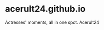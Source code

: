 # acerult24.github.io
Actresses' moments, all in one spot. Acerult24

<html lang="en">
<head>
    <meta charset="UTF-8">
    <meta name="viewport" content="width=device-width, initial-scale=1.0">
    <title>Image Slideshow</title>
    <style>
        #slideshow-container {
            max-width: 600px;
            position: relative;
            margin: auto;
        }

        .mySlides {
            display: none;
        }

        img {
            width: 100%;
        }
    </style>
</head>
<body>

<div id="slideshow-container">
    <div class="mySlides">
        <img src="image1.jpg" alt="Slide 1">
    </div>

    <div class="mySlides">
        <img src="image2.jpg" alt="Slide 2">
    </div>

    <!-- Add more slides as needed -->

    <div class="mySlides">
        <img src="image9.jpg" alt="Slide 9">
    </div>
</div>

<script>
    let slideIndex = 0;
    showSlides();

    function showSlides() {
        let i;
        const slides = document.getElementsByClassName("mySlides");

        for (i = 0; i < slides.length; i++) {
            slides[i].style.display = "none";
        }

        slideIndex++;

        if (slideIndex > slides.length) {
            slideIndex = 1;
        }

        slides[slideIndex - 1].style.display = "block";

        // Change slide every 3 seconds (adjust as needed)
        setTimeout(showSlides, 3000);
    }
</script>

</body>
</html>

